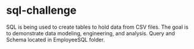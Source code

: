 # sql-challenge

SQL is being used to create tables to hold data from CSV files.  The goal is to demonstrate data modeling, engineering, and analysis.
Query and Schema located in EmployeeSQL folder.
